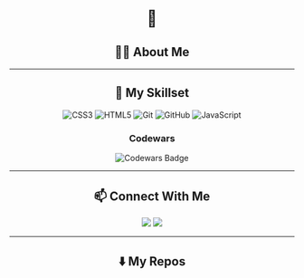 <h1 align="center"> 👋 </h1>
<h2 align="center"> 👨‍💻 About Me </h2>
<div align="center">
<p></p>
</div>
<hr>
<h2 align="center"> 🔭 My Skillset </h2>
<div align="center">
  <img src="https://img.shields.io/badge/CSS3-1572B6.svg?style=for-the-badge&logo=CSS3&logoColor=white" alt="CSS3">
  <img src="https://img.shields.io/badge/HTML5-E34F26.svg?style=for-the-badge&logo=HTML5&logoColor=white" alt="HTML5">
  <img src="https://img.shields.io/badge/Git-F05032.svg?style=for-the-badge&logo=Git&logoColor=white" alt="Git">
  <img src="https://img.shields.io/badge/GitHub-181717.svg?style=for-the-badge&logo=GitHub&logoColor=white" alt="GitHub">
  <img src="https://img.shields.io/badge/JavaScript-F7DF1E.svg?style=for-the-badge&logo=JavaScript&logoColor=black" alt="JavaScript">
</div>
<div align="center">
  <h3>Codewars</h3>
  <img src="https://www.codewars.com/users/lewisgormanneale/badges/large" alt="Codewars Badge">
</div>
<hr>
<h2  align="center">📫 Connect With Me</h2>
<p align="center">
  <a target="_blank"href="https://www.linkedin.com/in/lewisgormanneale/"><img src="https://img.shields.io/badge/linkedin-%230077B5.svg?&style=for-the-badge&logo=linkedin&logoColor=white" /></a>
  <a target="_blank"https://twitter.com/lewisgneale"><img src="https://img.shields.io/badge/twitter-%231DA1F2.svg?&style=for-the-badge&logo=twitter&logoColor=white" /></a>
</p>
<hr>
<h2  align="center">⬇️ My Repos</h2>
